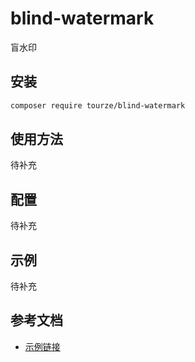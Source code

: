 # blind-watermark

盲水印

## 安装

```bash
composer require tourze/blind-watermark
```

## 使用方法

待补充

## 配置

待补充

## 示例

待补充

## 参考文档

- [示例链接](https://example.com)
